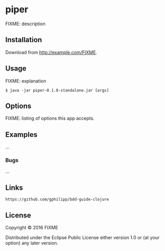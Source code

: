 # piper

FIXME: description

## Installation

Download from http://example.com/FIXME.

## Usage

FIXME: explanation

    $ java -jar piper-0.1.0-standalone.jar [args]

## Options

FIXME: listing of options this app accepts.

## Examples

...

### Bugs

...

## Links

    https://github.com/gphilipp/bdd-guide-clojure

## License

Copyright © 2016 FIXME

Distributed under the Eclipse Public License either version 1.0 or (at
your option) any later version.
